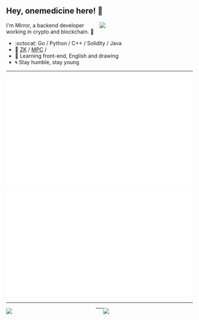 <!--
**onemedicine/onemedicine** is a ✨ _special_ ✨ repository because its `README.md` (this file) appears on your GitHub profile.

Here are some ideas to get you started:

- 🔭 I’m currently working on ...
- 🌱 I’m currently learning ...
- 👯 I’m looking to collaborate on ...
- 🤔 I’m looking for help with ...
- 💬 Ask me about ...
- 📫 How to reach me: ...
- 😄 Pronouns: ...
- ⚡ Fun fact: ...
-->

## Hey, onemedicine here! :dizzy:


[<img align="right" width="50%" src="https://github-readme-stats.vercel.app/api?username=onemedicine&show_icons=true&title_color=38F807&text_color=68d391&icon_color=ED1C24&bg_color=080808" >]()


I'm Mirror, a backend developer working in crypto and blockchain. :sunrise:

-   :octocat: Go / Python / C++ / Solidity / Java 
-   :penguin: [ZK](https://github.com/matter-labs/awesome-zero-knowledge-proofs) / [MPC](https://github.com/rdragos/awesome-mpc) /
-   :seedling: Learning front-end, English and drawing
-   :cyclone: Stay humble, stay young


---

![](https://raw.githubusercontent.com/onemedicine/github-stats-transparent/output/generated/overview.svg)
![](https://raw.githubusercontent.com/onemedicine/github-stats-transparent/output/generated/languages.svg)

----

[<img align="left" width="48%" src="https://stats.quine.sh/mirror/languages-over-time?theme=dark" >](https://quine.sh)
[<img align="right" width="48%" src="https://stats.quine.sh/mirror/topics-over-time?theme=dark" >](https://quine.sh)

----


